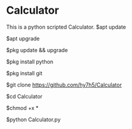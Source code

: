 # Calculator
This is a python scripted Calculator.
$apt update


$apt upgrade


$pkg update && upgrade


$pkg install python


$pkg install git


$git clone https://github.com/hy7h5/Calculator


$cd Calculator


$chmod +x *


$python Calculator.py
